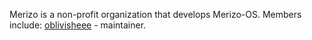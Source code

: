 Merizo is a non-profit organization that develops Merizo-OS. Members include: [oblivisheee](github.com/oblivisheee) - maintainer.
